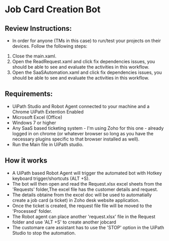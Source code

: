 # Job Card Creation Bot

## Review Instructions:

- In order for anyone (TMs in this case) to run/test your projects on their devices. Follow the following steps:
1. Close the main.xaml.
2. Open the ReadRequest.xaml and click fix dependencies issues, you should be able to see and evaluate the activities in this workflow.
3. Open the SaaSAutomation.xaml and click fix dependencies issues, you should be able to see and evaluate the activities in this workflow.


## Requirements:
- UiPath Studio and Robot Agent connected to your machine and a Chrome UiPath Extention Enabled
- Microsoft Excel (Office)
- Windows 7 or higher
- Any SaaS based ticketing system - I'm using Zoho for this one - already logged in on chrome (or whatever browser so long as you have the necessary plugins specific to that browser installed as well).
- Run the Main file in UiPath studio.

## How it works
- A UiPath based Robot Agent will trigger the automated bot with Hotkey keyboard trigger/shortcuts (ALT +S).
- The bot will then open and read the Request.xlsx excel sheets from the 'Requests' folder,The excel file has the customer details and request.
- The details obtaine from the excel doc will be used to automatially create a job card (a ticket) in Zoho desk website application.
- Once the ticket is created, the request file file will be moved to the 'Processed' folder.
- The Robot agent can place another 'request.xlsx' file in the Request folder and use 'ALT +S' to create another jobcard
- The customare care assistant has to use the 'STOP' option in the UiPath Studio to stop the automation.

